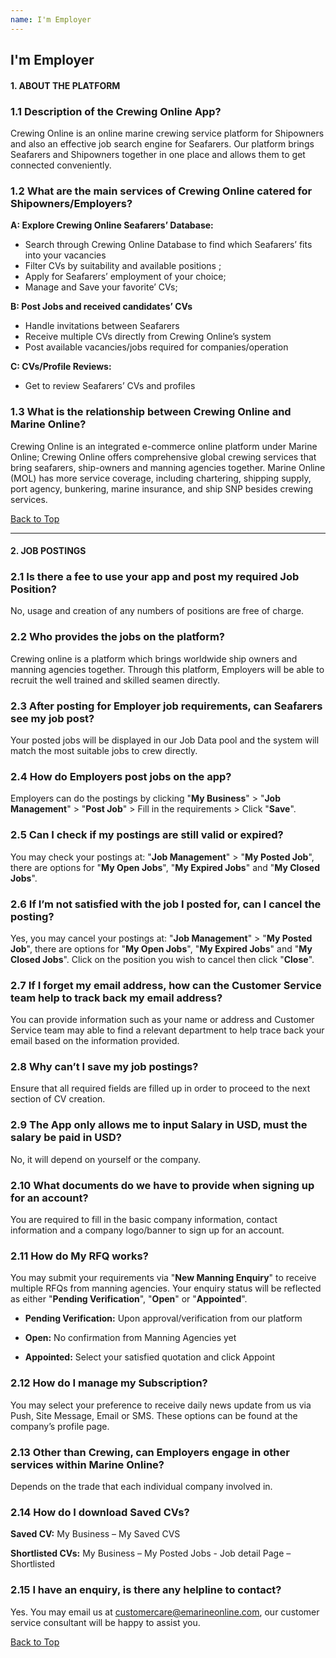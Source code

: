 ```yaml
---
name: I'm Employer
---
```


## I'm Employer

#### 1.	ABOUT THE PLATFORM

### 1.1	Description of the Crewing Online App?

Crewing Online is an online marine crewing service platform for Shipowners and also an effective job search engine for Seafarers. Our platform brings Seafarers and Shipowners together in one place and allows them to get connected conveniently.

### 1.2	What are the main services of Crewing Online catered for Shipowners/Employers?

**A: Explore Crewing Online Seafarers’ Database:**

- Search through Crewing Online Database to find which Seafarers’ fits into your vacancies 
- Filter CVs by suitability and available positions ;
- Apply for Seafarers’ employment of your choice;
- Manage and Save your favorite’ CVs;

**B: Post Jobs and received candidates’ CVs**

- Handle invitations between Seafarers 
- Receive multiple CVs directly from Crewing Online’s system
- Post available vacancies/jobs required for companies/operation

**C: CVs/Profile Reviews:** 

- Get to review Seafarers’ CVs and profiles

### 1.3	What is the relationship between Crewing Online and Marine Online?

Crewing Online is an integrated e-commerce online platform under Marine Online; Crewing Online offers comprehensive global crewing services that bring seafarers, ship-owners and manning agencies together. Marine Online (MOL) has more service coverage, including chartering, shipping supply, port agency, bunkering, marine insurance, and ship SNP besides crewing services.

 [Back to Top](employer#)

---

#### 2.	JOB POSTINGS

### 2.1	Is there a fee to use your app and post my required Job Position? 

No, usage and creation of any numbers of positions are free of charge.

### 2.2	Who provides the jobs on the platform? 

Crewing online is a platform which brings worldwide ship owners and manning agencies together. Through this platform, Employers will be able to recruit the well trained and skilled seamen directly. 

### 2.3	After posting for Employer job requirements, can Seafarers see my job post? 

Your posted jobs will be displayed in our Job Data pool and the system will match the most suitable jobs to crew directly.

### 2.4	How do Employers post jobs on the app? 

Employers can do the postings by clicking "**My Business**" > "**Job Management**" > "**Post Job**" > Fill in the requirements > Click "**Save**".

### 2.5	Can I check if my postings are still valid or expired? 

You may check your postings at:  "**Job Management**" > "**My Posted Job**", there are options for "**My Open Jobs**", "**My Expired Jobs**" and "**My Closed Jobs**".

### 2.6	If I’m not satisfied with the job I posted for, can I cancel the posting? 

Yes, you may cancel your postings at: "**Job Management**" > "**My Posted Job**", there are options for "**My Open Jobs**", "**My Expired Jobs**" and "**My Closed Jobs**". Click on the position you wish to cancel then click "**Close**".

### 2.7	If I forget my email address, how can the Customer Service team help to track back my email address? 

You can provide information such as your name or address and Customer Service team may able to find a relevant department to help trace back your email based on the information provided.

### 2.8	Why can’t I save my job postings? 

Ensure that all required fields are filled up in order to proceed to the next section of CV creation.

### 2.9	The App only allows me to input Salary in USD, must the salary be paid in USD? 

No, it will depend on yourself or the company.

### 2.10	What documents do we have to provide when signing up for an account? 

You are required to fill in the basic company information, contact information and a company logo/banner to sign up for an account.

### 2.11	How do My RFQ works? 

You may submit your requirements via "**New Manning Enquiry**" to receive multiple RFQs from manning agencies. Your enquiry status will be reflected as either "**Pending Verification**", "**Open**" or "**Appointed**". 

-	**Pending Verification:** Upon approval/verification from our platform

-	**Open:** No confirmation from Manning Agencies yet

-	**Appointed:** Select your satisfied quotation and click Appoint

### 2.12	How do I manage my Subscription? 

You may select your preference to receive daily news update from us via Push, Site Message, Email or SMS. These options can be found at the company’s profile page. 

### 2.13	Other than Crewing, can Employers engage in other services within Marine Online? 

Depends on the trade that each individual company involved in.

### 2.14	How do I download Saved CVs?

**Saved CV:** My Business – My Saved CVS 

**Shortlisted CVs:** My Business – My Posted Jobs  - Job detail Page – Shortlisted

### 2.15	I have an enquiry, is there any helpline to contact? 

Yes. You may email us at [customercare@emarineonline.com](mailto:customercare@emarineonline.com), our customer service consultant will be happy to assist you.

 [Back to Top](employer#)
